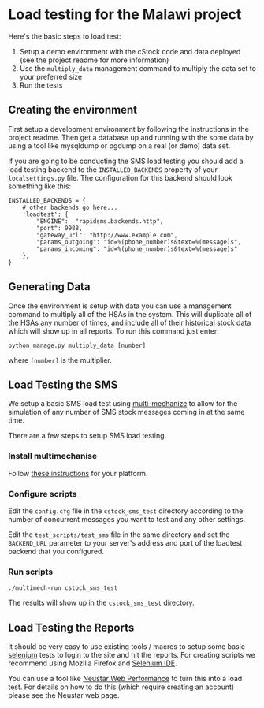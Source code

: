 Load testing for the Malawi project
===================================

Here's the basic steps to load test:

1. Setup a demo environment with the cStock code and data deployed (see the project readme for more information)
2. Use the `multiply_data` management command to multiply the data set to your preferred size
3. Run the tests

Creating the environment
------------------------

First setup a development environment by following the instructions in the project readme. Then get a database
up and running with the some data by using a tool like mysqldump or pgdump on a real (or demo) data set.

If you are going to be conducting the SMS load testing you should add a load testing backend to the
`INSTALLED_BACKENDS` property of your `localsettings.py` file. The configuration for this backend should
look something like this:

    INSTALLED_BACKENDS = {
        # other backends go here...
        'loadtest': {
            "ENGINE":  "rapidsms.backends.http",
            "port": 9988,
            "gateway_url": "http://www.example.com",
            "params_outgoing": "id=%(phone_number)s&text=%(message)s",
            "params_incoming": "id=%(phone_number)s&text=%(message)s"
        },
    }


Generating Data
---------------

Once the environment is setup with data you can use a management command to multiply all of the HSAs in the system.
This will duplicate all of the HSAs any number of times, and include all of their historical stock data which will
show up in all reports. To run this command just enter:

    python manage.py multiply_data [number]

where `[number]` is the multiplier.

Load Testing the SMS
--------------------

We setup a basic SMS load test using [multi-mechanize](http://testutils.org/multi-mechanize/) to allow for the
simulation of any number of SMS stock messages coming in at the same time.

There are a few steps to setup SMS load testing.

### Install multimechanise

Follow [these instructions](http://testutils.org/multi-mechanize/setup.html) for your platform.

### Configure scripts

Edit the `config.cfg` file in the `cstock_sms_test` directory according to the number of concurrent messages you
want to test and any other settings.

Edit the `test_scripts/test_sms` file in the same directory and set the `BACKEND_URL` parameter to your server's
address and port of the loadtest backend that you configured.

### Run scripts

    ./multimech-run cstock_sms_test

The results will show up in the `cstock_sms_test` directory.


Load Testing the Reports
------------------------

It should be very easy to use existing tools / macros to setup some basic [selenium](http://docs.seleniumhq.org/)
tests to login to the site and hit the reports. For creating scripts we recommend using Mozilla Firefox and
[Selenium IDE](http://docs.seleniumhq.org/docs/02_selenium_ide.jsp).

You can use a tool like [Neustar Web Performance](http://www.neustar.biz/enterprise/web-performance/what-is-load-testing)
to turn this into a load test. For details on how to do this (which require creating an account) please see the
Neustar web page.
